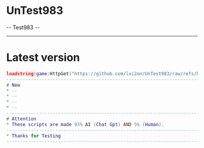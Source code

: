 # UnTest983

-- Test983 -- 

-------------------------------------------------------------------------------------------------------------------------------------
# Latest version
```lua
loadstring(game:HttpGet("https://github.com/lxi2on/UnTest983/raw/refs/heads/main/TestV5.lua", true))()
-------------------------------------------------------------------------------------------------------------------------------------
# New
* --
* --
* --
* --
-------------------------------------------------------------------------------------------------------------------------------------
# Attention
* These scripts are made 95% AI (Chat Gpt) AND 5% (Human).
------------------------------------------------------------------------------------------------------------------------------------
* Thanks for Testing
-------------------------------------------------------------------------------------------------------------------------------------

